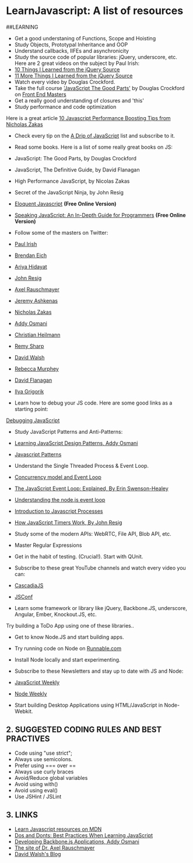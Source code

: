 LearnJavascript: A list of resources
====================================

##LEARNING


* Get a good understaning of Functions, Scope and Hoisting 
* Study Objects, Prototypal Inheritance and OOP 
* Understand callbacks, IIFEs and asynchronicity 
* Study the source code of popular libraries: jQuery, underscore, etc. Here are 2 great videos on the subject by Paul Irish: 
 * [10 Things I Learned from the jQuery Source](http://www.youtube.com/watch?v=i_qE1iAmjFg)
 * [11 More Things I Learned from the jQuery Source](http://www.youtube.com/watch?v=ARnp9Y8xgR4)
* Watch every video by Douglas Crockford.
* Take the full course ['JavaScript The Good Parts'](http://frontendmasters.com/courses/javascript-the-good-parts/#toc) by Douglas Crockford on [Front End Masters](http://frontendmasters.com)
* Get a really good understanding of closures and 'this' 
* Study performance and code optimization

 Here is a great article 
 [10 Javascript Performance Boosting Tips from Nicholas Zakas](http://jonraasch.com/blog/10-javascript-performance-boosting-tips-from-nicholas-zakas)

* Check every tip on the [A Drip of JavaScript](http://designpepper.com/js-drip-archive/) list and subscribe to it.
* Read some books. Here is a list of some really great books on JS:

 * JavaScript: The Good Parts, by Douglas Crockford
 * JavaScript, The Definitive Guide, by David Flanagan
 * High Performance JavaScript, by Nicolas Zakas
 * Secret of the JavaScript Ninja, by John Resig
 * [Eloquent Javascript](http://eloquentjavascript.net/)	**(Free Online Version)**
 * [Speaking JavaScript: An In-Depth Guide for Programmers](http://speakingjs.com/) **(Free Online Version)**

* Follow some of the masters on Twitter:

 * [Paul Irish](http://twitter.com/paul_irish) 
 * [Brendan Eich](http://twitter.com/BrendanEich) 
 * [Ariya Hidayat](http://twitter.com/ariyahidayat)
 * [John Resig](http://twitter.com/jeresig) 
 * [Axel Rauschmayer](http://twitter.com/rauschma)	
 * [Jeremy Ashkenas](http://twitter.com/jashkenas) 
 * [Nicholas Zakas](http://twitter.com/slicknet)
 * [Addy Osmani](http://twitter.com/addyosmani) 
 * [Christian Heilmann](http://twitter.com/codepo8) 
 * [Remy Sharp](http://twitter.com/rem) 
 * [David Walsh](http://twitter.com/davidwalshblog) 
 * [Rebecca Murphey](http://twitter.com/rmurphey) 
 * [David Flanagan](http://twitter.com/__DavidFlanagan) 
 * [Ilya Grigorik](http://twitter.com/igrigorik) 

* Learn how to debug your JS code. Here are some good links as a starting point:

 [Debugging JavaScript](https://developer.chrome.com/devtools/docs/javascript-debugging)

* Study JavaScript Patterns and Anti-Patterns:

 * [Learning JavaScript Design Patterns, Addy Osmani](http://addyosmani.com/resources/essentialjsdesignpatterns/book/)
 * [Javascript Patterns](http://shichuan.github.io/javascript-patterns/)

* Understand the Single Threaded Process & Event Loop. 

 * [Concurrency model and Event Loop](https://developer.mozilla.org/en-US/docs/Web/JavaScript/Guide/EventLoop)
 * [The JavaScript Event Loop: Explained, By Erin  Swenson-Healey](http://blog.carbonfive.com/2013/10/27/the-javascript-event-loop-explained/)
 * [Understanding the node.js event loop](http://blog.mixu.net/2011/02/01/understanding-the-node-js-event-loop/)
 * [Introduction to Javascript Processes](http://quickleft.com/blog/introduction-to-javascript-processes)
 * [How JavaScript Timers Work, By John Resig](http://ejohn.org/blog/how-javascript-timers-work/)

* Study some of the modern APIs: WebRTC, File API, Blob API, etc. 
* Master Regular Expressions 
* Get in the habit of testing. (Crucial!). Start with QUnit. 
* Subscribe to these great YouTube channels and watch every video you can:

 * [CascadiaJS](https://www.youtube.com/user/cascadiajs)
 * [JSConf](https://www.youtube.com/user/jsconfeu)

* Learn some framework or library like jQuery, Backbone.JS, underscore, Angular, Ember, Knockout.JS, etc. 

 Try building a ToDo App using one of these libraries..

* Get to know Node.JS and start building apps. 

 * Try running code on Node on [Runnable.com](http://runnable.com/)
 * Install Node locally and start experimenting.

* Subscribe to these Newsletters and stay up to date with JS and Node:

 * [JavaScript Weekly](http://javascriptweekly.com/) 
 * [Node Weekly](http://nodeweekly.com/)

* Start building Desktop Applications using HTML/JavaScript in Node-Webkit.


## 2. SUGGESTED CODING RULES AND BEST PRACTIVES

* Code using "use strict"; 
* Always use semicolons. 
* Prefer using === over == 
* Always use curly braces 
* Avoid/Reduce global variables 
* Avoid using with() 
* Avoid using eval()
* Use JSHint / JSLint


## 3. LINKS

* [Learn Javascript resources on MDN](https://developer.mozilla.org/en/learn/javascript)
* [Dos and Donts: Best Practices When Learning JavaScript](https://www.youtube.com/watch?v=zILmbcIYnfw)
* [Developing Backbone.js Applications, Addy Osmani](https://github.com/addyosmani/backbone-fundamentals)
* [The site of Dr. Axel Rauschmayer](http://www.2ality.com/)
* [David Walsh's Blog](http://davidwalsh.name/)
